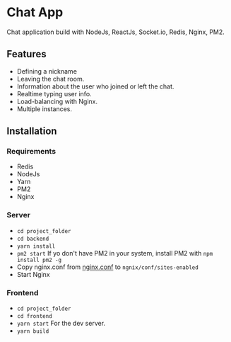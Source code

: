 # Chat App
Chat application build with NodeJs, ReactJs, Socket.io, Redis, Nginx, PM2.

## Features
- Defining a nickname
- Leaving the chat room.
- Information about the user who joined or left the chat.
- Realtime typing user info.
- Load-balancing with Nginx.
- Multiple instances.
## Installation
### Requirements
- Redis
- NodeJs
- Yarn
- PM2
- Nginx
### Server
- `cd project_folder`
- `cd backend`
- `yarn install`
- `pm2 start` If yo don't have PM2 in your system, install PM2 with `npm install pm2 -g`
- Copy nginx.conf from [nginx.conf](backend/nginx.conf) to `ngnix/conf/sites-enabled`
- Start Nginx
### Frontend
- `cd project_folder`
- `cd frontend`
- `yarn start` For the dev server.
- `yarn build`